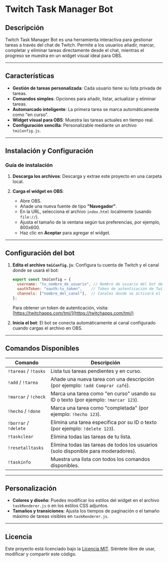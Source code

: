 
# Twitch Task Manager Bot

## Descripción

Twitch Task Manager Bot es una herramienta interactiva para gestionar tareas a través del chat de Twitch. Permite a los usuarios añadir, marcar, completar y eliminar tareas directamente desde el chat, mientras el progreso se muestra en un widget visual ideal para OBS.

---

## Características

- **Gestión de tareas personalizada**: Cada usuario tiene su lista privada de tareas.
- **Comandos simples**: Opciones para añadir, listar, actualizar y eliminar tareas.
- **Automarcado inteligente**: La primera tarea se marca automáticamente como "en curso".
- **Widget visual para OBS**: Muestra las tareas actuales en tiempo real.
- **Configuración sencilla**: Personalizable mediante un archivo `tmiConfig.js`.

---

## Instalación y Configuración

### **Guía de instalación**
1. **Descarga los archivos**:
   Descarga y extrae este proyecto en una carpeta local.

2. **Carga el widget en OBS**:
   - Abre OBS.
   - Añade una nueva fuente de tipo **"Navegador"**.
   - En la URL, selecciona el archivo `index.html` localmente (usando `file://`).
   - Ajusta el tamaño de la ventana según tus preferencias, por ejemplo, 800x600.
   - Haz clic en **Aceptar** para agregar el widget.

---

## Configuración del bot

1. **Edita el archivo `tmiConfig.js`**:
   Configura tu cuenta de Twitch y el canal donde se usará el bot:
   ```javascript
   export const tmiConfig = {
     username: "tu_nombre_de_usuario", // Nombre de usuario del bot de Twitch
     oauthToken: "oauth:tu_token",    // Token de autenticación de Twitch
     channels: ["nombre_del_canal"],  // Canales donde se activará el bot
   };
   ```
   Para obtener un token de autenticación, visita: [https://twitchapps.com/tmi/](https://twitchapps.com/tmi/)

2. **Inicia el bot**:
   El bot se conecta automáticamente al canal configurado cuando cargas el archivo en OBS.

---

## Comandos Disponibles

| **Comando**         | **Descripción**                                                                          |
|----------------------|------------------------------------------------------------------------------------------|
| `!tareas` / `!tasks` | Lista tus tareas pendientes y en curso.                                                  |
| `!add` / `!tarea`    | Añade una nueva tarea con una descripción (por ejemplo: `!add Comprar café`).             |
| `!marcar` / `!check` | Marca una tarea como "en curso" usando su ID o texto (por ejemplo: `!marcar 123`).        |
| `!hecho` / `!done`   | Marca una tarea como "completada" (por ejemplo: `!hecho 123`).                            |
| `!borrar` / `!delete`| Elimina una tarea específica por su ID o texto (por ejemplo: `!delete 123`).              |
| `!taskclear`         | Elimina todas las tareas de tu lista.                                                    |
| `!resetalltasks`     | Elimina todas las tareas de todos los usuarios (solo disponible para moderadores).        |
| `!taskinfo`          | Muestra una lista con todos los comandos disponibles.                                    |

---

## Personalización

- **Colores y diseño**: Puedes modificar los estilos del widget en el archivo `taskRenderer.js` o en los estilos CSS adjuntos.
- **Tamaños y transiciones**: Ajusta los tiempos de paginación o el tamaño máximo de tareas visibles en `taskRenderer.js`.

---

## Licencia

Este proyecto está licenciado bajo la [Licencia MIT](./LICENSE). Siéntete libre de usar, modificar y compartir este código.
